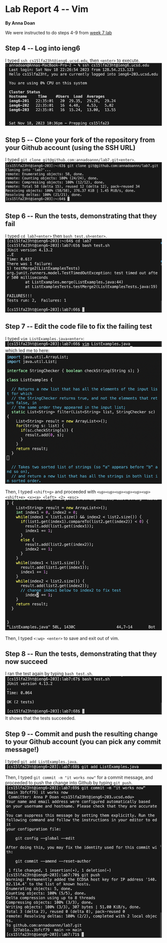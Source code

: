 # Lab Report 4 -- Vim
__By Anna Doan__

We were instructed to do steps 4-9 from [week 7 lab](https://ucsd-cse15l-f23.github.io/week/week7/#week7-lab-report)

## Step 4 -- Log into ieng6
I typed `ssh cs15lfa23ht@ieng6.ucsd.edu`, then `<enter>` to execute.
![image](lab4.png)

## Step 5 -- Clone your fork of the repository from your Github account (using the SSH URL)
I typed `git clone git@github.com:annadoannn/lab7.git<enter>`.
![image](lab4-git.png)

## Step 6 -- Run the tests, demonstrating that they fail
I typed `cd lab7<enter>` then `bash test.sh<enter>`.
![image](lab4-bash.png)

## Step 7 -- Edit the code file to fix the failing test
I typed `vim ListExamples.java<enter>`:
![image](lab4-vim1.png)
which led me to here:
![image](lab4-vim2.png)

Then, I typed `<shift+g>` and proceeded with `<up><up><up><up><up><up> <shift+e> <x><a> <left> <2> <esc>`
![image](lab4-vim3.png)

Then, I typed `<:wq> <enter>` to save and exit out of vim. 

## Step 8 -- Run the tests, demonstrating that they now succeed
I ran the test again by typing `bash test.sh`. 
![image](lab4-vim4.png)
It shows that the tests succeeded. 


## Step 9 -- Commit and push the resulting change to your Github account (you can pick any commit message!)
I typed `git add ListExamples.java`.
![image](lab4-git1.png)

Then, I typed `git commit -m "it works now"` for a commit message, and proceeded to push the change into Github by typing `git push`.
![image](lab4-git2.png)



